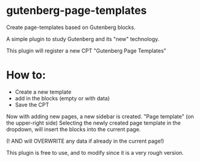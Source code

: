 # gutenberg-page-templates
Create page-templates based on Gutenberg blocks. 

A simple plugin to study Gutenberg and its "new" technology.

This plugin will register a new CPT "Gutenberg Page Templates"

# How to:
- Create a new template
- add in the blocks (empty or with data)
- Save the CPT

Now with adding new pages, 
a new sidebar is created. "Page template" (on the upper-right side)
Selecting the newly created page template in the dropdown, will insert the blocks into the current page.

(! AND will OVERWRITE any data if already in the current page!)


This plugin is free to use, and to modify since it is a very rough version. 


